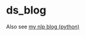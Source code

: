 # ds_blog
 
Also see <a href="https://colab.research.google.com/drive/1ucfb0kU-_kOmHO3DRs8oWF9ufGAa65r6">my nlp blog (python)</a>
